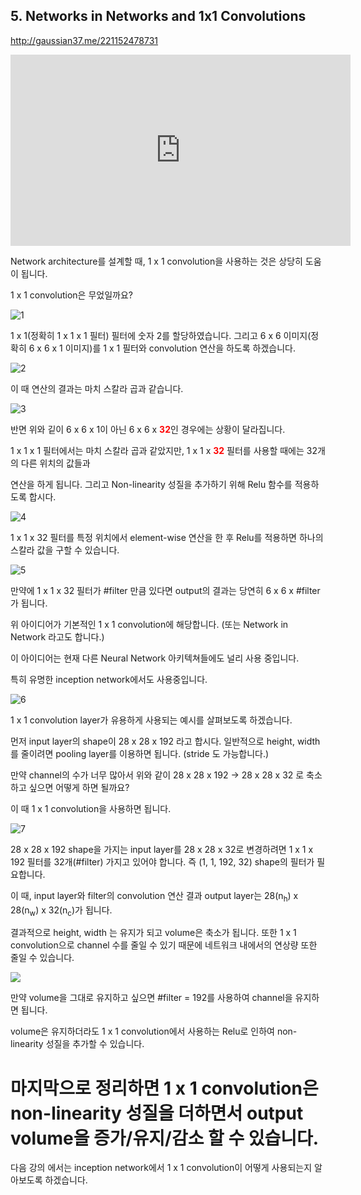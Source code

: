 ## 5. Networks in Networks and 1x1 Convolutions ##
http://gaussian37.me/221152478731

<iframe width="544" height="306" src="http://serviceapi.nmv.naver.com/flash/convertIframeTag.nhn?vid=35F63D53A57F8A40EAC94AA1B1F1445AA003&outKey=V12290c76988a98ae1b6e52aca63efe78676cc00891a64ef60d9552aca63efe78676c" frameborder="no" scrolling="no"></iframe>

Network  architecture를 설계할 때, 1 x 1  convolution을 사용하는 것은 상당히 도움이 됩니다. 

1 x 1 convolution은 무었일까요?

![1](https://i.imgur.com/TxJePTx.png)


1 x 1(정확히 1 x 1 x 1 필터) 필터에 숫자 2를 할당하였습니다. 그리고 6 x 6 이미지(정확히 6 x 6 x 1 이미지)를 1 x 1 필터와 convolution 연산을 하도록 하겠습니다.

![2](https://i.imgur.com/xYg7IcE.png)

이 때 연산의 결과는 마치 스칼라 곱과 같습니다.

![3](https://i.imgur.com/kvRnGpt.png)

반면 위와 깉이 6 x 6 x 1이 아닌 6 x 6 x <span style="color:red">**32**</span>인 경우에는 상황이 달라집니다. 

1 x 1 x 1 필터에서는 마치 스칼라 곱과 같았지만, 1 x 1 x <span style="color:red">**32**</span> 필터를 사용할 때에는 32개의 다른 위치의 값들과

연산을 하게 됩니다. 그리고 Non-linearity 성질을 추가하기 위해 Relu 함수를 적용하도록 합시다.

![4](https://i.imgur.com/yORXXVB.png)

1 x 1 x 32 필터를 특정 위치에서 element-wise 연산을 한 후 Relu를 적용하면 하나의 스칼라 값을 구할 수 있습니다.

![5](https://i.imgur.com/m4Zk5mb.png)

만약에 1 x 1 x 32 필터가 #filter 만큼 있다면 output의 결과는 당연히 6 x 6 x #filter가 됩니다.

위 아이디어가 기본적인 1 x 1 convolution에 해당합니다. (또는 Network in Network 라고도 합니다.)

이 아이디어는 현재 다른 Neural Network 아키텍쳐들에도 널리 사용 중입니다.

특히 유명한 inception network에서도 사용중입니다.

![6](https://i.imgur.com/Qwn6WXV.png)

1 x 1 convolution layer가 유용하게 사용되는 예시를 살펴보도록 하겠습니다.

먼저 input layer의 shape이 28 x 28 x 192 라고 합시다. 일반적으로 height, width를 줄이려면 pooling layer를 이용하면 됩니다. (stride 도 가능합니다.)

만약 channel의 수가 너무 많아서 위와 같이 28 x 28 x 192 → 28 x 28 x 32 로 축소하고 싶으면 어떻게 하면 될까요?

이 때 1 x 1 convolution을 사용하면 됩니다.

![7](https://i.imgur.com/7njNlHN.png)

28 x 28 x 192 shape을 가지는 input layer를 28 x 28 x 32로 변경하려면 1 x 1 x 192 필터를 32개(#filter) 가지고 있어야 합니다. 즉 (1, 1, 192, 32) shape의 필터가 필요합니다. 

이 때, input layer와 filter의 convolution 연산 결과 output layer는 28(n<sub>h</sub>) x 28(n<sub>w</sub>) x 32(n<sub>c</sub>)가 됩니다.

결과적으로 height, width 는 유지가 되고 volume은 축소가 됩니다. 또한 1 x 1 convolution으로 channel 수를 줄일 수 있기 때문에 네트워크 내에서의 연상량 또한 줄일 수 있습니다.

![](https://i.imgur.com/HmQfvPx.png)

만약 volume을 그대로 유지하고 싶으면 #filter = 192를 사용하여 channel을 유지하면 됩니다. 

volume은 유지하더라도 1 x 1 convolution에서 사용하는 Relu로 인하여 non-linearity 성질을 추가할 수 있습니다.


# 마지막으로 정리하면 1 x 1 convolution은 non-linearity 성질을 더하면서 output volume을 증가/유지/감소 할 수 있습니다. #

다음 강의 에서는 inception network에서 1 x 1 convolution이 어떻게 사용되는지 알아보도록 하겠습니다.